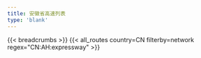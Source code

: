 ```yaml
---
title: 安徽省高速列表
type: 'blank'
---
```


{{< breadcrumbs >}}
{{< all_routes country=CN filterby=network regex="CN:AH:expressway" >}}
